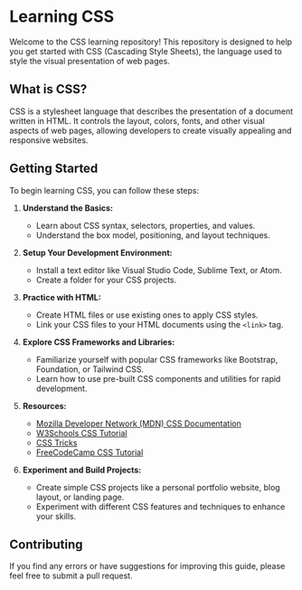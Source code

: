 # Learning CSS

Welcome to the CSS learning repository! This repository is designed to help you get started with CSS (Cascading Style Sheets), the language used to style the visual presentation of web pages.

## What is CSS?

CSS is a stylesheet language that describes the presentation of a document written in HTML. It controls the layout, colors, fonts, and other visual aspects of web pages, allowing developers to create visually appealing and responsive websites.

## Getting Started

To begin learning CSS, you can follow these steps:

1. **Understand the Basics:**
    - Learn about CSS syntax, selectors, properties, and values.
    - Understand the box model, positioning, and layout techniques.

2. **Setup Your Development Environment:**
    - Install a text editor like Visual Studio Code, Sublime Text, or Atom.
    - Create a folder for your CSS projects.

3. **Practice with HTML:**
    - Create HTML files or use existing ones to apply CSS styles.
    - Link your CSS files to your HTML documents using the `<link>` tag.

4. **Explore CSS Frameworks and Libraries:**
    - Familiarize yourself with popular CSS frameworks like Bootstrap, Foundation, or Tailwind CSS.
    - Learn how to use pre-built CSS components and utilities for rapid development.

5. **Resources:**
    - [Mozilla Developer Network (MDN) CSS Documentation](https://developer.mozilla.org/en-US/docs/Web/CSS)
    - [W3Schools CSS Tutorial](https://www.w3schools.com/css/)
    - [CSS Tricks](https://css-tricks.com/)
    - [FreeCodeCamp CSS Tutorial](https://www.freecodecamp.org/learn/responsive-web-design/basic-css/)

6. **Experiment and Build Projects:**
    - Create simple CSS projects like a personal portfolio website, blog layout, or landing page.
    - Experiment with different CSS features and techniques to enhance your skills.

## Contributing

If you find any errors or have suggestions for improving this guide, please feel free to submit a pull request.
